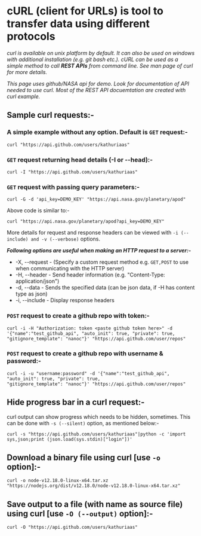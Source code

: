 # cURL (client for URLs) is tool to transfer data using different protocols

*curl is available on unix platform by default. It can also be used on windows with additional installation (e.g. git bash etc.). cURL can be used as a simple method to call **REST APIs** from command line. See man page of curl for more details.*

*This page uses github/NASA api for demo. Look for documentation of API needed to use curl. Most of the REST API docuemtation are created with curl example.*

## Sample curl requests:-

### A simple example without any option. Default is ```GET``` request:-

```shell
curl "https://api.github.com/users/kathuriaas"
```

### ```GET``` request returning head details (-I or --head):-

```shell
curl -I "https://api.github.com/users/kathuriaas"
```

### ```GET``` request with passing query parameters:-

```shell
curl -G -d 'api_key=DEMO_KEY' "https://api.nasa.gov/planetary/apod"
```

Above code is similar to:-

```shell
curl "https://api.nasa.gov/planetary/apod?api_key=DEMO_KEY"
```

More details for request and response headers can be viewed with ```-i (--include) and -v (--verbose)``` options.

***Following options are useful when making an HTTP request to a server:-***

- -X, --request - (Specify a custom request method e.g. ```GET,POST``` to use when communicating with the HTTP server)
- -H, --header - Send header information (e.g. "Content-Type: application/json")  
- -d, --data - Sends the specified data (can be json data, if -H has content type as json)  
- -i, --include - Display response headers

### ```POST``` request to create a github repo with token:-

```shell
curl -i -H "Authorization: token <paste github token here>" -d '{"name":"test_github_api", "auto_init": true, "private": true,
"gitignore_template": "nanoc"}' "https://api.github.com/user/repos"
```

### ```POST``` request to create a github repo with username & password:-

```shell
curl -i -u "username:password" -d '{"name":"test_github_api", "auto_init": true, "private": true,
"gitignore_template": "nanoc"}' "https://api.github.com/user/repos"
```

## Hide progress bar in a curl request:-

curl output can show progress which needs to be hidden, sometimes. This can be done with ```-s (--silent)``` option, as mentioned below:-

```shell
curl -s "https://api.github.com/users/kathuriaas"|python -c 'import sys,json;print (json.load(sys.stdin)["login"])'
```

## Download a binary file using curl [use ```-o``` option]:-

```shell
curl -o node-v12.18.0-linux-x64.tar.xz "https://nodejs.org/dist/v12.18.0/node-v12.18.0-linux-x64.tar.xz"
```

## Save output to a file (with name as source file) using curl [use ```-O (--output)``` option]:-

```shell
curl -O "https://api.github.com/users/kathuriaas"
```
